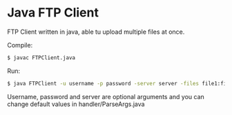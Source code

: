 # Java FTP Client
FTP Client written in java, able tu upload multiple files at once.

Compile:
```sh
$ javac FTPClient.java
```
Run:
```sh
$ java FTPClient -u username -p password -server server -files file1:file2:file3
```
Username, password and server are optional arguments and you can change default values in handler/ParseArgs.java


[args4j]:http://search.maven.org/remotecontent?filepath=args4j/args4j/2.32/args4j-2.32.jar
